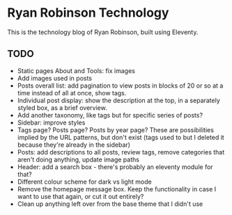 # Ryan Robinson Technology

This is the technology blog of Ryan Robinson, built using Eleventy.

## TODO

- Static pages About and Tools: fix images
- Add images used in posts
- Posts overall list: add pagination to view posts in blocks of 20 or so at a time instead of all at once, show tags.
- Individual post display: show the description at the top, in a separately styled box, as a brief overview.
- Add another taxonomy, like tags but for specific series of posts?
- Sidebar: improve styles
- Tags page? Posts page? Posts by year page? These are possibilities implied by the URL patterns, but don't exist (tags used to but I deleted it because they're already in the sidebar)
- Posts: add descriptions to all posts, review tags, remove categories that aren't doing anything, update image paths
- Header: add a search box - there's probably an eleventy module for that?
- Different colour scheme for dark vs light mode
- Remove the homepage message box. Keep the functionality in case I want to use that again, or cut it out entirely?
- Clean up anything left over from the base theme that I didn't use
